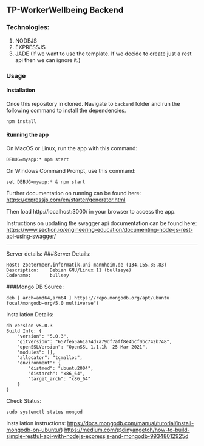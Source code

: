 ## TP-WorkerWellbeing Backend
### Technologies:
1. NODEJS
2. EXPRESSJS
3. JADE (If we want to use the template. If we decide to create just a rest api then we can ignore it.)

### Usage
#### Installation
Once this repository in cloned. Navigate to
`backend` folder and run the following command 
to install the dependencies.

``npm install
``
#### Running the app
On MacOS or Linux, run the app with this command:

``DEBUG=myapp:* npm start``

On Windows Command Prompt, use this command:

``set DEBUG=myapp:* & npm start``

Further documentation on running can be found here:
https://expressjs.com/en/starter/generator.html

Then load http://localhost:3000/ in your browser to access the app.

Instructions on updating the swagger api documentation can be found here: https://www.section.io/engineering-education/documenting-node-js-rest-api-using-swagger/


---------------------------------------------------------------------------------------------------------------------
Server details:
###Server Details:
```
Host: zoetermeer.informatik.uni-mannheim.de (134.155.85.83)
Description:    Debian GNU/Linux 11 (bullseye)
Codename:       bullsey
```


###Mongo DB
Source:
```
deb [ arch=amd64,arm64 ] https://repo.mongodb.org/apt/ubuntu focal/mongodb-org/5.0 multiverse")
```
Installation Details:
```
db version v5.0.3
Build Info: {
    "version": "5.0.3",
    "gitVersion": "657fea5a61a74d7a79df7aff8e4bcf0bc742b748",
    "openSSLVersion": "OpenSSL 1.1.1k  25 Mar 2021",
    "modules": [],
    "allocator": "tcmalloc",
    "environment": {
        "distmod": "ubuntu2004",
        "distarch": "x86_64",
        "target_arch": "x86_64"
    }
}
```
Check Status:
```
sudo systemctl status mongod
```

Installation instructions: https://docs.mongodb.com/manual/tutorial/install-mongodb-on-ubuntu/)
https://medium.com/@dinyangetoh/how-to-build-simple-restful-api-with-nodejs-expressjs-and-mongodb-99348012925d